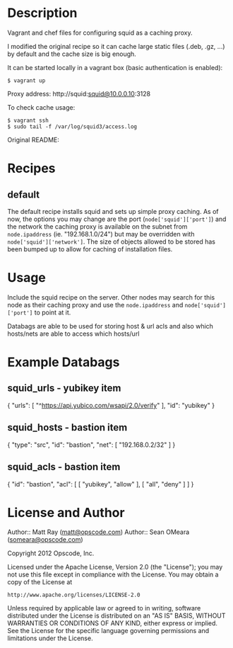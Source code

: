 Description
===========

Vagrant and chef files for configuring squid as a caching proxy.

I modified the original recipe so it can cache large static files (.deb, .gz, ...) by default and the cache size is big enough.

It can be started locally in a vagrant box (basic authentication is enabled):

    $ vagrant up

Proxy address: http://squid:squid@10.0.0.10:3128

To check cache usage:

    $ vagrant ssh
    $ sudo tail -f /var/log/squid3/access.log

Original README:

Recipes
=======
default
-------
The default recipe installs squid and sets up simple proxy caching. 
As of now, the options you may change are the port (`node['squid']['port']`) and the network the caching proxy is available on the subnet from `node.ipaddress` (ie. "192.168.1.0/24") but may be overridden with `node['squid']['network']`. 
The size of objects allowed to be stored has been bumped up to allow for caching of installation files.

Usage
=====
Include the squid recipe on the server. Other nodes may search for this node as their caching proxy and use the `node.ipaddress` and `node['squid']['port']` to point at it.

Databags are able to be used for storing host & url acls and also which hosts/nets are able to access which hosts/url

Example Databags
================

squid_urls - yubikey item
-------------------------
{
  "urls": [
    "^https://api.yubico.com/wsapi/2.0/verify"
  ],
  "id": "yubikey"
}

squid_hosts - bastion item
--------------------------
{
  "type": "src",
  "id": "bastion",
  "net": [
    "192.168.0.2/32"
  ]
}

squid_acls - bastion item
-------------------------
{
  "id": "bastion",
  "acl": [
    [
      "yubikey",
      "allow"
    ],
    [
      "all",
      "deny"
    ]
  ]
}


License and Author
==================

Author:: Matt Ray (<matt@opscode.com>)
Author:: Sean OMeara (<someara@opscode.com>)

Copyright 2012 Opscode, Inc.

Licensed under the Apache License, Version 2.0 (the "License");
you may not use this file except in compliance with the License.
You may obtain a copy of the License at

    http://www.apache.org/licenses/LICENSE-2.0

Unless required by applicable law or agreed to in writing, software
distributed under the License is distributed on an "AS IS" BASIS,
WITHOUT WARRANTIES OR CONDITIONS OF ANY KIND, either express or implied.
See the License for the specific language governing permissions and
limitations under the License.

